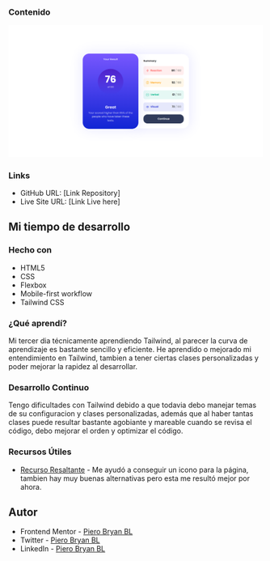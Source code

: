 ### Contenido

![](./public/images/capturework.png)

### Links

- GitHub URL: [Link Repository]
- Live Site URL: [Link Live here]

## Mi tiempo de desarrollo

### Hecho con

- HTML5
- CSS
- Flexbox
- Mobile-first workflow
- Tailwind CSS

### ¿Qué aprendí?

Mi tercer dia técnicamente aprendiendo Tailwind, al parecer la curva de aprendizaje es bastante sencillo y eficiente. He aprendido o mejorado mi entendimiento en Tailwind, tambien a tener ciertas clases personalizadas y poder mejorar la rapidez al desarrollar.

### Desarrollo Continuo

Tengo dificultades con Tailwind debido a que todavia debo manejar temas de su configuracion y clases personalizadas, además que al haber tantas clases puede resultar bastante agobiante y mareable cuando se revisa el código, debo mejorar el orden y optimizar el código.

### Recursos Útiles

- [Recurso Resaltante](https://icons8.com/) - Me ayudó a conseguir un icono para la página, tambien hay muy buenas alternativas pero esta me resultó mejor por ahora.

## Autor

- Frontend Mentor - [Piero Bryan BL](https://www.frontendmentor.io/profile/PieroBryanBL)
- Twitter - [Piero Bryan BL](https://twitter.com/pierobryan_bl1)
- LinkedIn - [Piero Bryan BL](https://www.linkedin.com/in/piero-bryan-benigno-leyva-604775244?lipi=urn%3Ali%3Apage%3Ad_flagship3_profile_view_base_contact_details%3BFNAR%2Fdm%2FSAmeV9ZHidShYA%3D%3D)